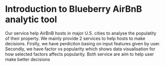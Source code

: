 # Introduction to Blueberry AirBnB analytic tool

Our service help AirBnB hosts in major U.S. cities to analyse the populatity of their property.
We mainly provide 2 services to help hosts to make decisions. Firstly, we have perdiciton basing on input features given by user. Secondly, we have factor vs popularity which shows data visualisation for how selected factors affects popularity. Both service are aim to help user make better decisions
